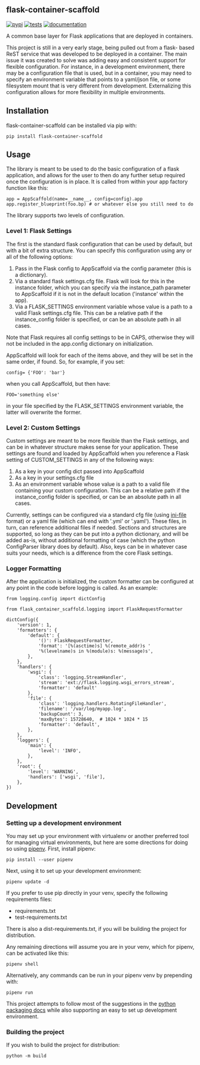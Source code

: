 ## flask-container-scaffold

[![pypi](https://img.shields.io/pypi/v/flask-container-scaffold.svg)](https://pypi.python.org/pypi/flask-container-scaffold)
[![tests](https://github.com/release-depot/flask-container-scaffold/actions/workflows/test.yml/badge.svg)](https://github.com/release-depot/flask-container-scaffold/actions/workflows/test.yml)
[![documentation](https://readthedocs.org/projects/flask-container-scaffold/badge/?version=latest)](https://flask-container-scaffold.readthedocs.io/en/latest/?badge=latest)

A common base layer for Flask applications that are deployed in containers.

This project is still in a very early stage, being pulled out from a flask-
based ReST service that was developed to be deployed in a container.  The
main issue it was created to solve was adding easy and consistent support
for flexible configuration.  For instance, in a development environment, there
may be a configuration file that is used, but in a container, you may need to
specify an environment variable that points to a yaml/json file, or some
filesystem mount that is very different from development.  Externalizing this
configuration allows for more flexibility in multiple environments.

## Installation

flask-container-scaffold can be installed via pip with:

    pip install flask-container-scaffold

## Usage

The library is meant to be used to do the basic configuration of a flask
application, and allows for the user to then do any further setup required once
the configuration is in place.  It is called from within your app factory
function like this:

    app = AppScaffold(name=__name__, config=config).app
    app.register_blueprint(foo.bp) # or whatever else you still need to do

The library supports two levels of configuration.

### Level 1: Flask Settings

The first is the standard flask configuration that can be used by default, but
with a bit of extra structure.  You can specify this configuration using any or
all of the following options:

1. Pass in the Flask config to AppScaffold via the config parameter (this is a
   dictionary).
2. Via a standard flask settings.cfg file.  Flask will look for this in the
   instance folder, which you can specify via the instance_path parameter to
   AppScaffold if it is not in the default location ('instance' within the app).
3. Via a FLASK_SETTINGS environment variable whose value is a path to a valid
   Flask settings.cfg file. This can be a relative path if the instance_config
   folder is specified, or can be an absolute path in all cases.

Note that Flask requires all config settings to be in CAPS, otherwise they will
not be included in the app.config dictionary on initialization.

AppScaffold will look for each of the items above, and they will be set in the
same order, if found.  So, for example, if you set:

    config= {'FOO': 'bar'}

when you call AppScaffold, but then have:

    FOO='something else'

in your file specified by the FLASK_SETTINGS environment variable, the latter
will overwrite the former.

### Level 2: Custom Settings

Custom settings are meant to be more flexible than the Flask settings, and can
be in whatever structure makes sense for your application.  These settings are
found and loaded by AppScaffold when you reference a Flask setting of
CUSTOM_SETTINGS in any of the following ways:

1. As a key in your config dict passed into AppScaffold
2. As a key in your settings.cfg file
3. As an environment variable whose value is a path to a valid file containing
   your custom configuration. This can be a relative path if the
   instance_config folder is specified, or can be an absolute path in all cases.

Currently, settings can be configured via a standard cfg file (using
[ini-file](https://docs.python.org/3/library/configparser.html#supported-ini-file-structure)
format) or a yaml file (which can end with '.yml' or '.yaml'). These files, in
turn, can reference additional files if needed.  Sections and structures are
supported, so long as they can be put into a python dictionary, and will be
added as-is, without additional formatting of case (which the python
ConfigParser library does by default). Also, keys can be in whatever case suits
your needs, which is a difference from the core Flask settings.

### Logger Formatting

After the application is initialized, the custom formatter can be
configured at any point in the code before logging is called. As an
example:

    from logging.config import dictConfig

    from flask_container_scaffold.logging import FlaskRequestFormatter

    dictConfig({
        'version': 1,
        'formatters': {
            'default': {
                '()': FlaskRequestFormatter,
                'format': '[%(asctime)s] %(remote_addr)s '
                '%(levelname)s in %(module)s: %(message)s',
            },
        },
        'handlers': {
            'wsgi': {
                'class': 'logging.StreamHandler',
                'stream': 'ext://flask.logging.wsgi_errors_stream',
                'formatter': 'default'
            },
            'file': {
                'class': 'logging.handlers.RotatingFileHandler',
                'filename': '/var/log/myapp.log',
                'backupCount': 3,
                'maxBytes': 15728640,  # 1024 * 1024 * 15
                'formatter': 'default',
            },
        },
        'loggers': {
            'main': {
                'level': 'INFO',
            },
        },
        'root': {
            'level': 'WARNING',
            'handlers': ['wsgi', 'file'],
        },
    })

## Development

### Setting up a development environment

You may set up your environment with virtualenv or another preferred tool for
managing virtual environments, but here are some directions for doing so using
[pipenv](https://pipenv.pypa.io/en/latest/). First, install pipenv:

    pip install --user pipenv

Next, using it to set up your development environment:

    pipenv update -d

If you prefer to use pip directly in your venv, specify the following
requirements files:

  - requirements.txt
  - test-requirements.txt

There is also a dist-requirements.txt, if you will be building the project
for distribution.

Any remaining directions will assume you are in your venv, which for pipenv,
can be activated like this:

    pipenv shell

Alternatively, any commands can be run in your pipenv venv by prepending with:

    pipenv run

This project attempts to follow most of the suggestions in the [python packaging
docs](https://packaging.python.org/tutorials/packaging-projects/) while also
supporting an easy to set up development environment.

### Building the project

If you wish to build the project for distribution:

    python -m build

